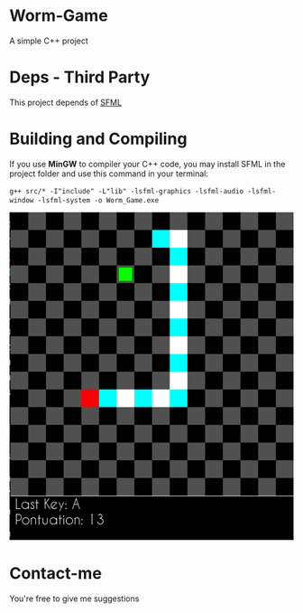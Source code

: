 # Worm-Game
A simple C++ project

# Deps - Third Party
This project depends of [SFML](https://www.sfml-dev.org/index.php)

# Building and Compiling

If you use **MinGW** to compiler your C++ code, you may install SFML in the project folder and use
this command in your terminal: 

```
g++ src/* -I"include" -L"lib" -lsfml-graphics -lsfml-audio -lsfml-window -lsfml-system -o Worm_Game.exe
```

![Luggage carrying worm](assets/screenshot2.png)

# Contact-me
You're free to give me suggestions
